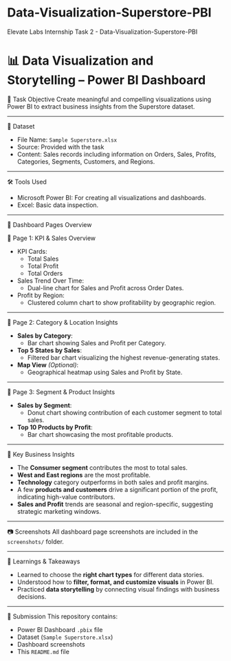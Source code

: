 # Data-Visualization-Superstore-PBI
Elevate Labs Internship Task 2 - Data-Visualization-Superstore-PBI


# 📊 Data Visualization and Storytelling – Power BI Dashboard

🎯 Task Objective
Create meaningful and compelling visualizations using Power BI to extract business insights from the Superstore dataset.

---

📁 Dataset
- File Name: `Sample Superstore.xlsx`
- Source: Provided with the task
- Content: Sales records including information on Orders, Sales, Profits, Categories, Segments, Customers, and Regions.

---

🛠 Tools Used
- Microsoft Power BI: For creating all visualizations and dashboards.
- Excel: Basic data inspection.

---

📌 Dashboard Pages Overview

📍 Page 1: KPI & Sales Overview
- KPI Cards:
  - Total Sales
  - Total Profit
  - Total Orders
- Sales Trend Over Time:
  - Dual-line chart for Sales and Profit across Order Dates.
- Profit by Region:
  - Clustered column chart to show profitability by geographic region.

---

📍 Page 2: Category & Location Insights
- **Sales by Category**:
  - Bar chart showing Sales and Profit per Category.
- **Top 5 States by Sales**:
  - Filtered bar chart visualizing the highest revenue-generating states.
- **Map View** *(Optional)*:
  - Geographical heatmap using Sales and Profit by State.

---

📍 Page 3: Segment & Product Insights
- **Sales by Segment**:
  - Donut chart showing contribution of each customer segment to total sales.
- **Top 10 Products by Profit**:
  - Bar chart showcasing the most profitable products.

---

🧠 Key Business Insights
- The **Consumer segment** contributes the most to total sales.
- **West and East regions** are the most profitable.
- **Technology** category outperforms in both sales and profit margins.
- A few **products and customers** drive a significant portion of the profit, indicating high-value contributors.
- **Sales and Profit** trends are seasonal and region-specific, suggesting strategic marketing windows.

---

📷 Screenshots
All dashboard page screenshots are included in the `screenshots/` folder.

---

📝 Learnings & Takeaways
- Learned to choose the **right chart types** for different data stories.
- Understood how to **filter, format, and customize visuals** in Power BI.
- Practiced **data storytelling** by connecting visual findings with business decisions.

---

🔗 Submission
This repository contains:
- Power BI Dashboard `.pbix` file
- Dataset (`Sample Superstore.xlsx`)
- Dashboard screenshots
- This `README.md` file


